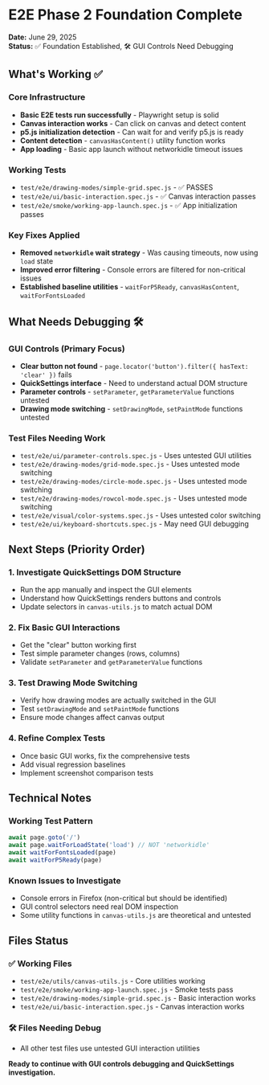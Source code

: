# E2E Phase 2 Foundation Complete

**Date:** June 29, 2025  
**Status:** ✅ Foundation Established, 🛠️ GUI Controls Need Debugging

## What's Working ✅

### Core Infrastructure
- **Basic E2E tests run successfully** - Playwright setup is solid
- **Canvas interaction works** - Can click on canvas and detect content
- **p5.js initialization detection** - Can wait for and verify p5.js is ready
- **Content detection** - `canvasHasContent()` utility function works
- **App loading** - Basic app launch without networkidle timeout issues

### Working Tests
- `test/e2e/drawing-modes/simple-grid.spec.js` - ✅ PASSES
- `test/e2e/ui/basic-interaction.spec.js` - ✅ Canvas interaction passes
- `test/e2e/smoke/working-app-launch.spec.js` - ✅ App initialization passes

### Key Fixes Applied
- **Removed `networkidle` wait strategy** - Was causing timeouts, now using `load` state
- **Improved error filtering** - Console errors are filtered for non-critical issues
- **Established baseline utilities** - `waitForP5Ready`, `canvasHasContent`, `waitForFontsLoaded`

## What Needs Debugging 🛠️

### GUI Controls (Primary Focus)
- **Clear button not found** - `page.locator('button').filter({ hasText: 'clear' })` fails
- **QuickSettings interface** - Need to understand actual DOM structure
- **Parameter controls** - `setParameter`, `getParameterValue` functions untested
- **Drawing mode switching** - `setDrawingMode`, `setPaintMode` functions untested

### Test Files Needing Work
- `test/e2e/ui/parameter-controls.spec.js` - Uses untested GUI utilities
- `test/e2e/drawing-modes/grid-mode.spec.js` - Uses untested mode switching
- `test/e2e/drawing-modes/circle-mode.spec.js` - Uses untested mode switching  
- `test/e2e/drawing-modes/rowcol-mode.spec.js` - Uses untested mode switching
- `test/e2e/visual/color-systems.spec.js` - Uses untested color switching
- `test/e2e/ui/keyboard-shortcuts.spec.js` - May need GUI debugging

## Next Steps (Priority Order)

### 1. Investigate QuickSettings DOM Structure
- Run the app manually and inspect the GUI elements
- Understand how QuickSettings renders buttons and controls
- Update selectors in `canvas-utils.js` to match actual DOM

### 2. Fix Basic GUI Interactions
- Get the "clear" button working first
- Test simple parameter changes (rows, columns)
- Validate `setParameter` and `getParameterValue` functions

### 3. Test Drawing Mode Switching
- Verify how drawing modes are actually switched in the GUI
- Test `setDrawingMode` and `setPaintMode` functions
- Ensure mode changes affect canvas output

### 4. Refine Complex Tests
- Once basic GUI works, fix the comprehensive tests
- Add visual regression baselines
- Implement screenshot comparison tests

## Technical Notes

### Working Test Pattern
```javascript
await page.goto('/')
await page.waitForLoadState('load') // NOT 'networkidle'
await waitForFontsLoaded(page)
await waitForP5Ready(page)
```

### Known Issues to Investigate
- Console errors in Firefox (non-critical but should be identified)
- GUI control selectors need real DOM inspection
- Some utility functions in `canvas-utils.js` are theoretical and untested

## Files Status

### ✅ Working Files
- `test/e2e/utils/canvas-utils.js` - Core utilities working
- `test/e2e/smoke/working-app-launch.spec.js` - Smoke tests pass
- `test/e2e/drawing-modes/simple-grid.spec.js` - Basic interaction works
- `test/e2e/ui/basic-interaction.spec.js` - Canvas interaction works

### 🛠️ Files Needing Debug
- All other test files use untested GUI interaction utilities

**Ready to continue with GUI controls debugging and QuickSettings investigation.**
